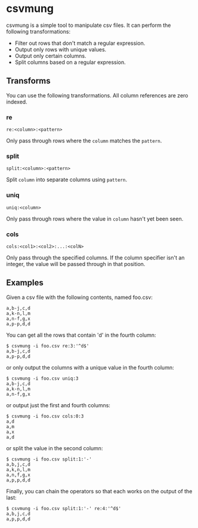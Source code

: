 # csvmung

csvmung is a simple tool to manipulate csv files. It can perform the following transformations:

* Filter out rows that don't match a regular expression.
* Output only rows with unique values.
* Output only certain columns.
* Split columns based on a regular expression.

## Transforms

You can use the following transformations. All column references are zero indexed.

### re

	re:<column>:<pattern>
	
Only pass through rows where the `column` matches the `pattern`.

### split

	split:<column>:<pattern>
	
Split `column` into separate columns using `pattern`.


### uniq

	uniq:<column>
	
Only pass through rows where the value in `column` hasn't yet been seen.

### cols

	cols:<col1>:<col2>:...:<colN>

Only pass through the specified columns. If the column specifier isn't an integer, the value will be passed through in that position.

## Examples

Given a csv file with the following contents, named foo.csv:

    a,b-j,c,d
    a,k-n,l,m
    a,n-f,g,x
    a,p-p,d,d

You can get all the rows that contain 'd' in the fourth column:

	$ csvmung -i foo.csv re:3:'^d$'
	a,b-j,c,d
    a,p-p,d,d

or only output the columns with a unique value in the fourth column:
    
 	$ csvmung -i foo.csv uniq:3
    a,b-j,c,d
    a,k-n,l,m
    a,n-f,g,x

or output just the first and fourth columns:

 	$ csvmung -i foo.csv cols:0:3
    a,d
    a,m
    a,x
    a,d

or split the value in the second column:

 	$ csvmung -i foo.csv split:1:'-'
    a,b,j,c,d
    a,k,n,l,m
    a,n,f,g,x
    a,p,p,d,d

Finally, you can chain the operators so that each works on the output of the last:

 	$ csvmung -i foo.csv split:1:'-' re:4:'^d$'
    a,b,j,c,d
    a,p,p,d,d


